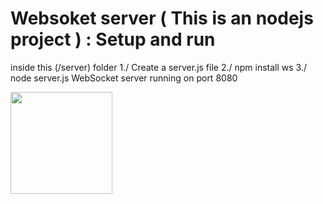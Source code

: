 
# Websoket server ( This is an nodejs project ) : Setup and run 
inside this (/server) folder
    1./ Create a server.js file
    2./ npm install ws
    3./ node server.js
            WebSocket server running on port 8080


[<img src="https://cdn.gomix.com/2bdfb3f8-05ef-4035-a06e-2043962a3a13%2Fremix-button.svg" width="163px" />](https://glitch.com/edit/#!/import/github/rajeendra/react_real_time/server)

